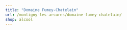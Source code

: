 ```yaml
---
title: "Domaine Fumey-Chatelain"
url: /montigny-les-arsures/domaine-fumey-chatelain/
shop: alcool
---
```

